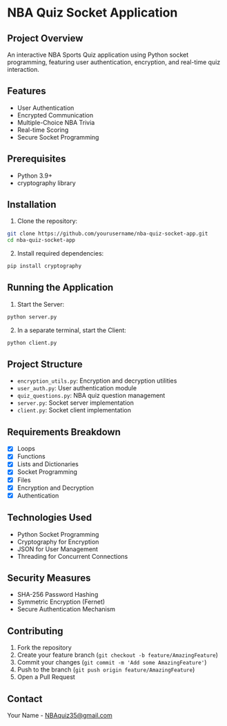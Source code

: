 # NBA Quiz Socket Application

## Project Overview
An interactive NBA Sports Quiz application using Python socket programming, featuring user authentication, encryption, and real-time quiz interaction.

## Features
- User Authentication
- Encrypted Communication
- Multiple-Choice NBA Trivia
- Real-time Scoring
- Secure Socket Programming

## Prerequisites
- Python 3.9+
- cryptography library

## Installation

1. Clone the repository:
```bash
git clone https://github.com/yourusername/nba-quiz-socket-app.git
cd nba-quiz-socket-app
```

2. Install required dependencies:
```bash
pip install cryptography
```

## Running the Application

1. Start the Server:
```bash
python server.py
```

2. In a separate terminal, start the Client:
```bash
python client.py
```

## Project Structure
- `encryption_utils.py`: Encryption and decryption utilities
- `user_auth.py`: User authentication module
- `quiz_questions.py`: NBA quiz question management
- `server.py`: Socket server implementation
- `client.py`: Socket client implementation

## Requirements Breakdown
- [x] Loops
- [x] Functions
- [x] Lists and Dictionaries
- [x] Socket Programming
- [x] Files
- [x] Encryption and Decryption
- [x] Authentication

## Technologies Used
- Python Socket Programming
- Cryptography for Encryption
- JSON for User Management
- Threading for Concurrent Connections

## Security Measures
- SHA-256 Password Hashing
- Symmetric Encryption (Fernet)
- Secure Authentication Mechanism

## Contributing
1. Fork the repository
2. Create your feature branch (`git checkout -b feature/AmazingFeature`)
3. Commit your changes (`git commit -m 'Add some AmazingFeature'`)
4. Push to the branch (`git push origin feature/AmazingFeature`)
5. Open a Pull Request



## Contact
Your Name - NBAquiz35@gmail.com

